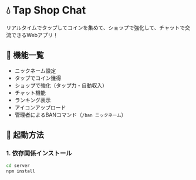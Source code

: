 # 💧 Tap Shop Chat

リアルタイムでタップしてコインを集めて、ショップで強化して、チャットで交流できるWebアプリ！

## 🔧 機能一覧

- ニックネーム設定
- タップでコイン獲得
- ショップで強化（タップ力・自動収入）
- チャット機能
- ランキング表示
- アイコンアップロード
- 管理者によるBANコマンド（`/ban ニックネーム`）

## 🚀 起動方法

### 1. 依存関係インストール

```bash
cd server
npm install
